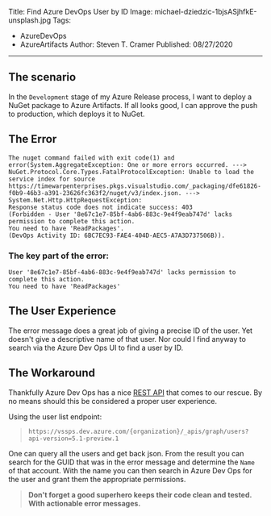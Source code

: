 Title: Find Azure DevOps User by ID
Image: michael-dziedzic-1bjsASjhfkE-unsplash.jpg
Tags: 
  - AzureDevOps 
  - AzureArtifacts
Author: Steven T. Cramer
Published: 08/27/2020
---


## The scenario

In the `Development` stage of my Azure Release process, I want to deploy a NuGet package to Azure Artifacts.  If all looks good, I can approve the push to production, which deploys it to NuGet.

## The Error

```console
The nuget command failed with exit code(1) and error(System.AggregateException: One or more errors occurred. --->
NuGet.Protocol.Core.Types.FatalProtocolException: Unable to load the service index for source 
https://timewarpenterprises.pkgs.visualstudio.com/_packaging/dfe61826-f0b9-46b3-a391-23626fc363f2/nuget/v3/index.json. --->
System.Net.Http.HttpRequestException: 
Response status code does not indicate success: 403 
(Forbidden - User '8e67c1e7-85bf-4ab6-883c-9e4f9eab747d' lacks permission to complete this action.
You need to have 'ReadPackages'. 
(DevOps Activity ID: 6BC7EC93-FAE4-404D-AEC5-A7A3D737506B)).
```

### The key part of the error:

```console
User '8e67c1e7-85bf-4ab6-883c-9e4f9eab747d' lacks permission to complete this action.
You need to have 'ReadPackages'
```

## The User Experience

The error message does a great job of giving a precise ID of the user.
Yet doesn't give a descriptive name of that user.
Nor could I find anyway to search via the Azure Dev Ops UI to find a user by ID.

## The Workaround

Thankfully Azure Dev Ops has a nice [REST API](https://docs.microsoft.com/en-us/rest/api/azure/devops/graph/users/list?view=azure-devops-rest-5.1) that comes to our rescue.
By no means should this be considered a proper user experience.

Using the user list endpoint:

>`https://vssps.dev.azure.com/{organization}/_apis/graph/users?api-version=5.1-preview.1`

One can query all the users and get back json.
From the result you can search for the GUID that was in the error message and determine the `Name` of that account.
With the name you can then search in Azure Dev Ops for the user and grant them the appropriate permissions.

>**Don't forget a good superhero keeps their code clean and tested.
With actionable error messages.**